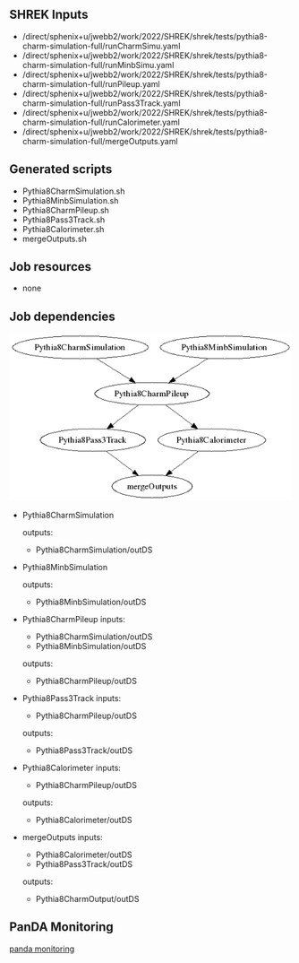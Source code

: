 ## SHREK Inputs
- /direct/sphenix+u/jwebb2/work/2022/SHREK/shrek/tests/pythia8-charm-simulation-full/runCharmSimu.yaml
- /direct/sphenix+u/jwebb2/work/2022/SHREK/shrek/tests/pythia8-charm-simulation-full/runMinbSimu.yaml
- /direct/sphenix+u/jwebb2/work/2022/SHREK/shrek/tests/pythia8-charm-simulation-full/runPileup.yaml
- /direct/sphenix+u/jwebb2/work/2022/SHREK/shrek/tests/pythia8-charm-simulation-full/runPass3Track.yaml
- /direct/sphenix+u/jwebb2/work/2022/SHREK/shrek/tests/pythia8-charm-simulation-full/runCalorimeter.yaml
- /direct/sphenix+u/jwebb2/work/2022/SHREK/shrek/tests/pythia8-charm-simulation-full/mergeOutputs.yaml
## Generated scripts
- Pythia8CharmSimulation.sh
- Pythia8MinbSimulation.sh
- Pythia8CharmPileup.sh
- Pythia8Pass3Track.sh
- Pythia8Calorimeter.sh
- mergeOutputs.sh
## Job resources
- none
## Job dependencies
![Workflow graph](workflow.png)
- Pythia8CharmSimulation

  outputs:
  - Pythia8CharmSimulation/outDS
- Pythia8MinbSimulation

  outputs:
  - Pythia8MinbSimulation/outDS
- Pythia8CharmPileup
  inputs:
  - Pythia8CharmSimulation/outDS
  - Pythia8MinbSimulation/outDS

  outputs:
  - Pythia8CharmPileup/outDS
- Pythia8Pass3Track
  inputs:
  - Pythia8CharmPileup/outDS

  outputs:
  - Pythia8Pass3Track/outDS
- Pythia8Calorimeter
  inputs:
  - Pythia8CharmPileup/outDS

  outputs:
  - Pythia8Calorimeter/outDS
- mergeOutputs
  inputs:
  - Pythia8Calorimeter/outDS
  - Pythia8Pass3Track/outDS

  outputs:
  - Pythia8CharmOutput/outDS
## PanDA Monitoring
[panda monitoring](https://panda-doma.cern.ch/tasks/?taskname=user.jwebb2.sP22a-hfcharm-259a8251-0824-11ed-8b6f-00163e101049_*)

